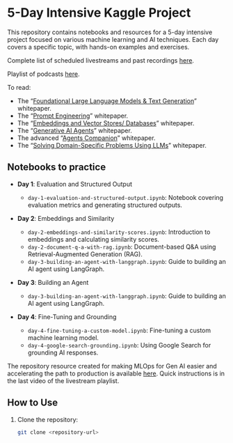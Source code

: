 # 5-Day Intensive Kaggle Project

This repository contains notebooks and resources for a 5-day intensive project focused on various machine learning and AI techniques. Each day covers a specific topic, with hands-on examples and exercises.

Complete list of scheduled livestreams and past recordings [here](https://www.youtube.com/playlist?list=PLqFaTIg4myu-lbBTrUpoQQIzZZxvrOaP5).

Playlist of podcasts [here](https://youtube.com/playlist?list=PLqFaTIg4myu_yKJpvF8WE2JfaG5kGuvoE&si=zigbtY992SLO-uUs).

To read:
- The “[Foundational Large Language Models & Text Generation](https://www.kaggle.com/whitepaper-foundational-llm-and-text-generation)” whitepaper. 
- The “[Prompt Engineering](https://www.kaggle.com/whitepaper-prompt-engineering)” whitepaper.
- The “[Embeddings and Vector Stores/ Databases](https://www.kaggle.com/whitepaper-embeddings-and-vector-stores)” whitepaper.
- The “[Generative AI Agents](https://www.kaggle.com/whitepaper-agents)” whitepaper. 
- The advanced “[Agents Companion](https://www.kaggle.com/whitepaper-agent-companion)” whitepaper.
- The “[Solving Domain-Specific Problems Using LLMs](https://www.kaggle.com/whitepaper-solving-domains-specific-problems-using-llms)” whitepaper.

## Notebooks to practice

- **Day 1**: Evaluation and Structured Output
    - `day-1-evaluation-and-structured-output.ipynb`: Notebook covering evaluation metrics and generating structured outputs.

- **Day 2**: Embeddings and Similarity
    - `day-2-embeddings-and-similarity-scores.ipynb`: Introduction to embeddings and calculating similarity scores.
    - `day-2-document-q-a-with-rag.ipynb`: Document-based Q&A using Retrieval-Augmented Generation (RAG).
    - `day-3-building-an-agent-with-langgraph.ipynb`: Guide to building an AI agent using LangGraph.
    

- **Day 3**: Building an Agent
    - `day-3-building-an-agent-with-langgraph.ipynb`: Guide to building an AI agent using LangGraph.

- **Day 4**: Fine-Tuning and Grounding
    - `day-4-fine-tuning-a-custom-model.ipynb`: Fine-tuning a custom machine learning model.
    - `day-4-google-search-grounding.ipynb`: Using Google Search for grounding AI responses.

The repository resource created for making MLOps for Gen AI easier and accelerating the path to production is available [here](https://github.com/GoogleCloudPlatform/agent-starter-pack). Quick instructions is in the last video of the livestream playlist.

## How to Use

1. Clone the repository:
     ```bash
     git clone <repository-url>
     ```